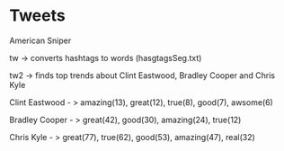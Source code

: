 # Tweets
American Sniper 

tw -> converts hashtags to words (hasgtagsSeg.txt)

tw2 -> finds top trends about Clint Eastwood, Bradley Cooper and Chris Kyle 

Clint Eastwood - > amazing(13), great(12), true(8), good(7), awsome(6)

Bradley Cooper - > great(42), good(30), amazing(24), true(12)

Chris Kyle - > great(77), true(62), good(53), amazing(47), real(32)
